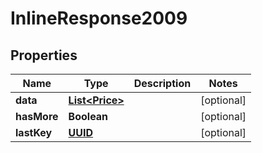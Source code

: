 # InlineResponse2009

## Properties
Name | Type | Description | Notes
------------ | ------------- | ------------- | -------------
**data** | [**List&lt;Price&gt;**](Price.md) |  |  [optional]
**hasMore** | **Boolean** |  |  [optional]
**lastKey** | [**UUID**](UUID.md) |  |  [optional]
